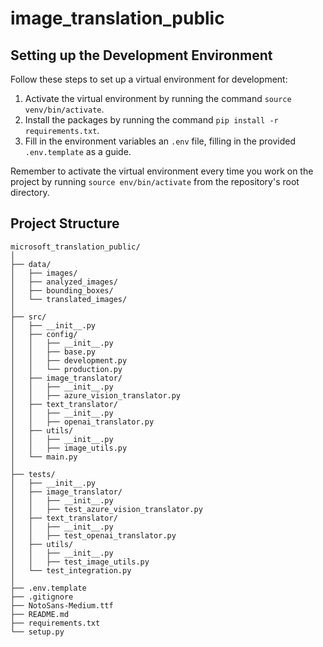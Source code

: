 # image_translation_public

## Setting up the Development Environment

Follow these steps to set up a virtual environment for development:

1. Activate the virtual environment by running the command `source venv/bin/activate`.
2. Install the packages by running the command `pip install -r requirements.txt`.
3. Fill in the environment variables an `.env` file, filling in the provided `.env.template` as a guide.

Remember to activate the virtual environment every time you work on the project by running `source env/bin/activate` from the repository's root directory.

## Project Structure

```text
microsoft_translation_public/
│
├── data/
│   ├── images/
│   ├── analyzed_images/
│   ├── bounding_boxes/
│   └── translated_images/
│
├── src/
│   ├── __init__.py
│   ├── config/
│   │   ├── __init__.py
│   │   ├── base.py
│   │   ├── development.py
│   │   └── production.py
│   ├── image_translator/
│   │   ├── __init__.py
│   │   ├── azure_vision_translator.py
│   ├── text_translator/
│   │   ├── __init__.py
│   │   ├── openai_translator.py
│   ├── utils/
│   │   ├── __init__.py
│   │   ├── image_utils.py
│   └── main.py
│
├── tests/
│   ├── __init__.py
│   ├── image_translator/
│   │   ├── __init__.py
│   │   ├── test_azure_vision_translator.py
│   ├── text_translator/
│   │   ├── __init__.py
│   │   ├── test_openai_translator.py
│   ├── utils/
│   │   ├── __init__.py
│   │   ├── test_image_utils.py
│   └── test_integration.py
│
├── .env.template
├── .gitignore
├── NotoSans-Medium.ttf
├── README.md
├── requirements.txt
└── setup.py


```
